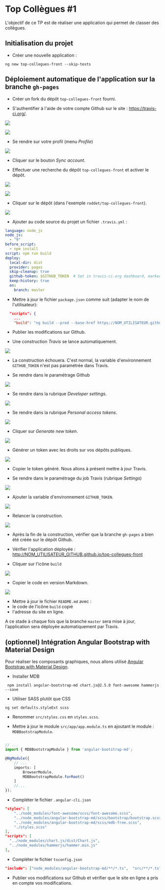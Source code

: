 # Top Collègues #1

L'objectif de ce TP est de réaliser une application qui permet de classer des collègues.

## Initialisation du projet

* Créer une nouvelle application :

```
ng new top-collegues-front --skip-tests
```

## Déploiement automatique de l'application sur la branche `gh-pages`

* Créer un fork du dépôt `top-collegues-front` fourni. 

* S'authentifier à l'aide de votre compte Github sur le site : https://travis-ci.org/.

![](images/travis-1.png)

![](images/travis-2.png)

* Se rendre sur votre profil (menu *Profile*)

![](images/travis-3.png)

* Cliquer sur le bouton *Sync account*.

* Effectuer une recherche du dépôt `top-collegues-front` et activer le dépôt.

![](images/travis-4.png)

![](images/travis-5.png)

* Cliquer sur le dépôt (dans l'exemple `roddet/top-collegues-front`).

![](images/travis-6.png)

* Ajouter au code source du projet un fichier `.travis.yml` :

```yaml
language: node_js
node_js:
  - "9"
before_script:
  - npm install
script: npm run build
deploy:
  local-dir: dist
  provider: pages
  skip-cleanup: true
  github-token: $GITHUB_TOKEN  # Set in travis-ci.org dashboard, marked secure
  keep-history: true
  on:
    branch: master
```

* Mettre à jour le fichier `package.json` comme suit (adapter le nom de l'utilisateur):

```json
  "scripts": {
    ...
    "build": "ng build --prod --base-href https://NOM_UTILISATEUR.github.io/top-collegues-front/",

```

* Publier les modifications sur Github.

* Une construction *Travis* se lance automatiquement.


![](images/travis-7.png)


* La construction échouera. C'est normal, la variable d'environnement `GITHUB_TOKEN` n'est pas paramétrée dans Travis.

* Se rendre dans le paramétrage Github


![](images/travis-8.png)

* Se rendre dans la rubrique *Developer settings*.

![](images/travis-9.png)

* Se rendre dans la rubrique *Personal access tokens*.

![](images/travis-10.png)

* Cliquer sur *Generate new token*.

![](images/travis-11.png)

* Générer un token avec les droits sur vos dépôts publiques. 

![](images/travis-12.png)

* Copier le token généré. Nous allons à présent mettre à jour Travis.

* Se rendre dans le paramétrage du job Travis (rubrique *Settings*)

![](images/travis-13.png)

* Ajouter la variable d'environnement `GITHUB_TOKEN`.

![](images/travis-14.png)

* Relancer la construction.

![](images/travis-15.png)

* Après la fin de la construction, vérifier que la branche `gh-pages` a bien été créée sur le dépôt Github.

* Vérifier l'application déployée : http://NOM_UTILISATEUR_GITHUB.github.io/top-collegues-front

* Cliquer sur l'icône `build`

![](images/travis-16.png)

* Copier le code en version Markdown.

![](images/travis-17.png)

* Mettre à jour le fichier `README.md` avec :
 * le code de l'icône `build` copié
 * l'adresse du site en ligne. 

A ce stade à chaque fois que la branche `master` sera mise à jour, l'application sera déployée automatiquement par Travis.

## (optionnel) Intégration Angular Bootstrap with Material Design

Pour réaliser les composants graphiques, nous allons utilisé [Angular Bootstrap with Material Design](https://mdbootstrap.com/angular/).

* Installer MDB

```
 npm install angular-bootstrap-md chart.js@2.5.0 font-awesome hammerjs --save
```

* Utiliser SASS plutôt que CSS

```
ng set defaults.styleExt scss
```

* Renommer `src/styles.css` en `styles.scss`.

* Mettre à jour le module `src/app/app.module.ts` en ajoutant le module : `MDBBootstrapModule`.

```ts

// ...
import { MDBBootstrapModule } from 'angular-bootstrap-md';

@NgModule({
    // ...
    imports: [
        BrowserModule,
        MDBBootstrapModule.forRoot()
    ]
    //...
});

```

* Compléter le fichier `.angular-cli.json`

```json
"styles": [
    "../node_modules/font-awesome/scss/font-awesome.scss",
    "../node_modules/angular-bootstrap-md/scss/bootstrap/bootstrap.scss",
    "../node_modules/angular-bootstrap-md/scss/mdb-free.scss",
    "./styles.scss"
],
"scripts": [
  "../node_modules/chart.js/dist/Chart.js",
  "../node_modules/hammerjs/hammer.min.js"
],
```

* Compléter le fichier `tsconfig.json`

```json
"include": ["node_modules/angular-bootstrap-md/**/*.ts",  "src/**/*.ts"],
```

* Publier vos modifications sur Github et vérifier que le site en ligne a pris en compte vos modifications.
